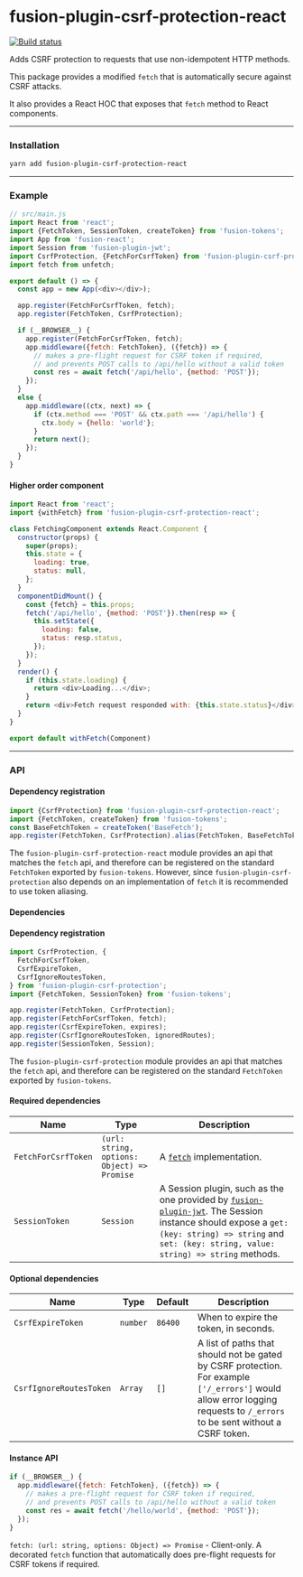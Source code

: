 # fusion-plugin-csrf-protection-react

[![Build status](https://badge.buildkite.com/374964b8390ea4b2a3cf0dee8ed69b4b31175e56ce60dd0686.svg?branch=master)](https://buildkite.com/uberopensource/fusion-plugin-csrf-protection-react)

Adds CSRF protection to requests that use non-idempotent HTTP methods.

This package provides a modified `fetch` that is automatically secure against CSRF attacks.

It also provides a React HOC that exposes that `fetch` method to React components.

---

### Installation

```sh
yarn add fusion-plugin-csrf-protection-react
```

---

### Example

```js
// src/main.js
import React from 'react';
import {FetchToken, SessionToken, createToken} from 'fusion-tokens';
import App from 'fusion-react';
import Session from 'fusion-plugin-jwt';
import CsrfProtection, {FetchForCsrfToken} from 'fusion-plugin-csrf-protection-react';
import fetch from unfetch;

export default () => {
  const app = new App(<div></div>);

  app.register(FetchForCsrfToken, fetch);
  app.register(FetchToken, CsrfProtection);

  if (__BROWSER__) {
    app.register(FetchForCsrfToken, fetch);
    app.middleware({fetch: FetchToken}, ({fetch}) => {
      // makes a pre-flight request for CSRF token if required,
      // and prevents POST calls to /api/hello without a valid token
      const res = await fetch('/api/hello', {method: 'POST'});
    });
  }
  else {
    app.middleware((ctx, next) => {
      if (ctx.method === 'POST' && ctx.path === '/api/hello') {
        ctx.body = {hello: 'world'};
      }
      return next();
    });
  }
}
```

#### Higher order component

```js
import React from 'react';
import {withFetch} from 'fusion-plugin-csrf-protection-react';

class FetchingComponent extends React.Component {
  constructor(props) {
    super(props);
    this.state = {
      loading: true,
      status: null,
    };
  }
  componentDidMount() {
    const {fetch} = this.props;
    fetch('/api/hello', {method: 'POST'}).then(resp => {
      this.setState({
        loading: false,
        status: resp.status,
      });
    });
  }
  render() {
    if (this.state.loading) {
      return <div>Loading...</div>;
    }
    return <div>Fetch request responded with: {this.state.status}</div>;
  }
}

export default withFetch(Component)
```

---

### API

#### Dependency registration

```js
import {CsrfProtection} from 'fusion-plugin-csrf-protection-react';
import {FetchToken, createToken} from 'fusion-tokens';
const BaseFetchToken = createToken('BaseFetch');
app.register(FetchToken, CsrfProtection).alias(FetchToken, BaseFetchToken);
```

The `fusion-plugin-csrf-protection-react` module provides an api that matches the `fetch` api,
and therefore can be registered on the standard `FetchToken` exported by `fusion-tokens`.
However, since `fusion-plugin-csrf-protection` also depends on an implementation of `fetch`
it is recommended to use token aliasing.

#### Dependencies

#### Dependency registration

```js
import CsrfProtection, {
  FetchForCsrfToken,
  CsrfExpireToken,
  CsrfIgnoreRoutesToken,
} from 'fusion-plugin-csrf-protection';
import {FetchToken, SessionToken} from 'fusion-tokens';

app.register(FetchToken, CsrfProtection);
app.register(FetchForCsrfToken, fetch);
app.register(CsrfExpireToken, expires);
app.register(CsrfIgnoreRoutesToken, ignoredRoutes);
app.register(SessionToken, Session);
```

The `fusion-plugin-csrf-protection` module provides an api that matches the `fetch` api,
and therefore can be registered on the standard `FetchToken` exported by `fusion-tokens`.

#### Required dependencies

Name | Type | Description
-|-|-
`FetchForCsrfToken` | `(url: string, options: Object) => Promise` | A [`fetch`](https://developer.mozilla.org/en-US/docs/Web/API/Fetch_API) implementation.
`SessionToken` | `Session` | A Session plugin, such as the one provided by [`fusion-plugin-jwt`](https://github.com/fusionjs/fusion-plugin-jwt).  The Session instance should expose a `get: (key: string) => string` and `set: (key: string, value: string) => string` methods.

#### Optional dependencies

Name | Type | Default | Description
-|-|-|-
`CsrfExpireToken` | `number` | `86400` | When to expire the token, in seconds.
`CsrfIgnoreRoutesToken` | `Array`| `[]` | A list of paths that should not be gated by CSRF protection.  For example `['/_errors']` would allow error logging requests to `/_errors` to be sent without a CSRF token.

#### Instance API

```js
if (__BROWSER__) {
  app.middleware({fetch: FetchToken}, ({fetch}) => {
    // makes a pre-flight request for CSRF token if required,
    // and prevents POST calls to /api/hello without a valid token
    const res = await fetch('/hello/world', {method: 'POST'});
  });
}
```

`fetch: (url: string, options: Object) => Promise` - Client-only. A decorated `fetch` function that automatically does pre-flight requests for CSRF tokens if required.
